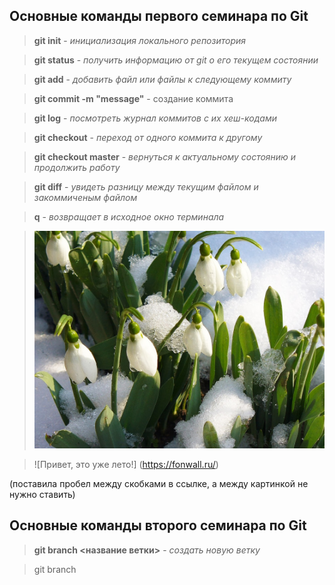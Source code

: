 ## Основные команды первого семинара по Git

>**git init** - *инициализация локального репозитория*

> **git status** - *получить информацию от git о его текущем состоянии*

> **git add** - *добавить файл или файлы к следующему коммиту*

> **git commit -m "message"** - создание коммита

> **git log** - *посмотреть журнал коммитов с их хеш-кодами*

> **git checkout** - *переход от одного коммита к другому*

> **git checkout master** - *вернуться к актуальному состоянию и продолжить работу*

> **git diff** - *увидеть разницу между текущим файлом и закоммиченым файлом*

> **q** - *возвращает в исходное окно терминала*

> ![Привет, это весна!](snowdrops.jpg)

> ![Привет, это уже лето!] (https://fonwall.ru/) 

(поставила пробел между скобками в ссылке, а между картинкой не нужно ставить)














## Основные команды второго семинара по Git

> **git branch <название ветки>** - *создать новую ветку*

> git branch 